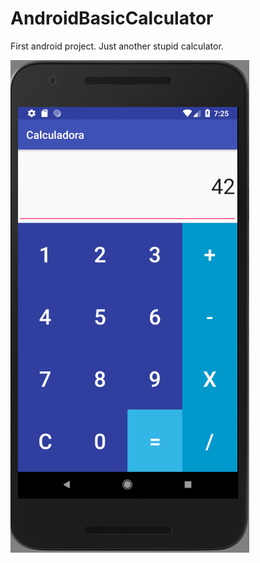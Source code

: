 # AndroidBasicCalculator
First android project. Just another stupid calculator.

![Calculator Screenshot](https://raw.githubusercontent.com/Gabplay/AndroidBasicCalculator/master/calculator-v1.PNG)
